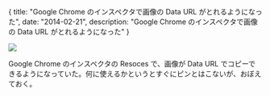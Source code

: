 {
  title: "Google Chrome のインスペクタで画像の Data URL がとれるようになった",
  date: "2014-02-21",
  description: "Google Chrome のインスペクタで画像の Data URL がとれるようになった"
}

![](http://user-image.logdown.io/user/5835/blog/5854/post/180452/Gk1ZRK3DTWajYoX0UdNf_t.png)

Google Chrome のインスペクタの Resoces で、画像が Data URL でコピーできるようになっていた。何に使えるかというとすぐにピンとはこないが、おぼえておく。

